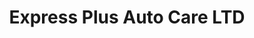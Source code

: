 ---
title: "Express Plus Auto Care LTD"
url: /saskatoon/express-plus-auto-care-ltd/
shop: car repair
---